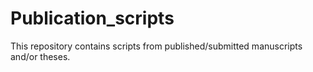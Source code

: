 # Publication_scripts

This repository contains scripts from published/submitted manuscripts and/or theses.
